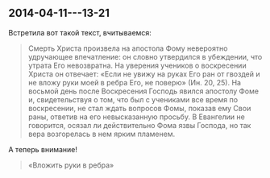 ## 2014-04-11---13-21

Встретила вот такой текст, вчитываемся:

> Смерть Христа произвела на апостола Фому невероятно удручающее впечатление: он словно утвердился
в убеждении, что утрата Его невозвратна. На уверения учеников о воскресении Христа он отвечает:
«Если не увижу на руках Его ран от гвоздей и не вложу руки моей в ребра Его, не поверю»
(Ин. 20, 25). На восьмой день после Воскресения Господь явился апостолу Фоме и, свидетельствуя о
том, что был с учениками все время по воскресении, не стал ждать вопросов Фомы, показав ему Свои
раны, ответив на его невысказанную просьбу. В Евангелии не говорится, осязал ли действительно Фома
язвы Господа, но так вера возгорелась в нем ярким пламенем.

А теперь внимание!

> «Вложить руки в ребра»
